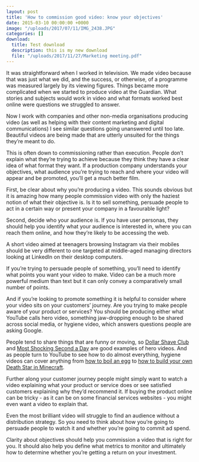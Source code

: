 ```yaml
---
layout: post
title: 'How to commission good video: know your objectives'
date: 2015-03-10 00:00:00 +0000
image: "/uploads/2017/07/11/IMG_2438.JPG"
categories: []
download:
  title: Test download
  description: this is my new download
  file: "/uploads/2017/11/27/Marketing meeting.pdf"
---
```



It was straightforward when I worked in television. We made video because that was just what we did, and the success, or otherwise, of a programme was measured largely by its viewing figures. Things became more complicated when we started to produce video at the Guardian. What stories and subjects would work in video and what formats worked best online were questions we struggled to answer.

Now I work with companies and other non-media organisations producing video (as well as helping with their content marketing and digital communications) I see similar questions going unanswered until too late. Beautiful videos are being made that are utterly unsuited for the things they’re meant to do.

This is often down to commissioning rather than execution. People don’t explain what they’re trying to achieve because they think they have a clear idea of what format they want. If a production company understands your objectives, what audience you’re trying to reach and where your video will appear and be promoted, you’ll get a much better film.

First, be clear about why you’re producing a video. This sounds obvious but it is amazing how many people commission video with only the haziest notion of what their objective is. Is it to sell something, persuade people to act in a certain way or present your company in a favourable light?

Second, decide who your audience is. If you have user personas, they should help you identify what your audience is interested in, where you can reach them online, and how they’re likely to be accessing the web.

A short video aimed at teenagers browsing Instagram via their mobiles should be very different to one targeted at middle-aged managing directors looking at LinkedIn on their desktop computers.

If you’re trying to persuade people of something, you’ll need to identify what points you want your video to make. Video can be  a much more powerful medium than text but it can only convey a comparatively small number of points.

And if you’re looking to promote something it is helpful to consider where your video sits on your customers’ journey. Are you trying to make people aware of your product or services? You should be producing either what YouTube calls hero video, something jaw-dropping enough to be shared across social media, or hygiene video, which answers questions people are asking Google.

People tend to share things that are funny or moving, so [Dollar Shave Club](https://www.youtube.com/watch?v=ZUG9qYTJMsI) and [Most Shocking Second a Day](https://www.youtube.com/watch?v=RBQ-IoHfimQ) are good examples of hero videos. And as people turn to YouTube to see how to do almost everything, hygiene videos can cover anything from [how to boil an egg](https://www.youtube.com/watch?v=8dCZm5aLj9A) to [how to build your own Death Star in Minecraft](https://www.youtube.com/watch?v=QeQFEt-JuJ8).

Further along your customer journey people might simply want to watch a video explaining what your product or service does or see satisfied customers explaining why they’d recommend it. If buying the product online can be tricky - as it can be on some financial services websites - you might even want a video to explain that.

Even the most brilliant video will struggle to find an audience without a distribution strategy. So you need to think about how you’re going to persuade people to watch it and whether you’re going to commit ad spend.

Clarity about objectives should help you commission a video that is right for you. It should also help you define what metrics to monitor and ultimately how to determine whether you’re getting a return on your investment.